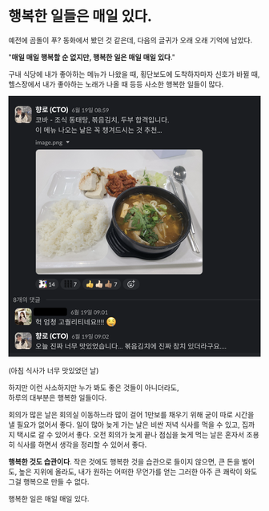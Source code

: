 # 행복한 일들은 매일 있다.

예전에 곰돌이 푸? 동화에서 봤던 것 같은데,
다음의 글귀가 오래 오래 기억에 남았다.

"**매일 매일 행복할 순 없지만, 행복한 일은 매일 매일 있다**."

구내 식당에 내가 좋아하는 메뉴가 나왔을 때,
횡단보도에 도착하자마자 신호가 바뀔 때,
헬스장에서 내가 좋아하는 노래가 나올 때 등등
사소한 행복한 일들이 많다.

![1](./images/1.png)
  
(아침 식사가 너무 맛있었던 날)  


하지만 이런 사소하지만 누가 봐도 좋은 것들이 아니더라도,  
하루의 대부분은 행복한 일들이다.

회의가 많은 날은 회의실 이동하느라 많이 걸어 1만보를 채우기 위해 굳이 따로 시간을 낼 필요가 없어서 좋다.
일이 많아 늦게 가는 날은 비싼 저녁 식사를 먹을 수 있고, 집까지 택시로 갈 수 있어서 좋다.
오전 회의가 늦게 끝나 점심을 늦게 먹는 날은 혼자서 조용히 식사를 하면서 생각을 정리할 수 있어서 좋다.

**행복한 것도 습관이다**.
작은 것에도 행복한 것을 습관으로 들이지 않으면,
큰 돈을 벌어도,
높은 지위에 올라도,
내가 원하는 어떠한 무언가를 얻는 그러한 아주 큰 쾌락이 와도 그걸 행복으로 만들 수 없다.

행복한 일은 매일 매일 있다.